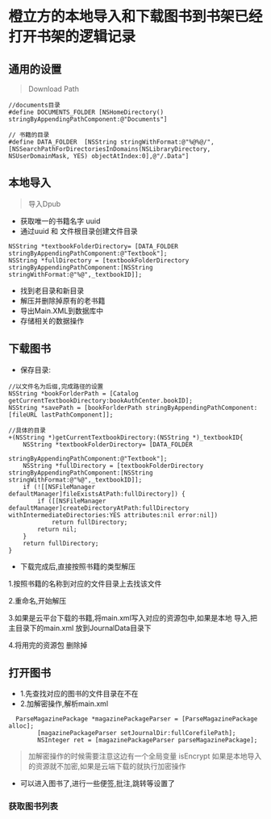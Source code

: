 # 橙立方的本地导入和下载图书到书架已经打开书架的逻辑记录

## 通用的设置
> Download Path 

```objc
//documents目录
#define DOCUMENTS_FOLDER [NSHomeDirectory() stringByAppendingPathComponent:@"Documents"]
```

```objc
// 书籍的目录
#define DATA_FOLDER  [NSString stringWithFormat:@"%@%@/", [NSSearchPathForDirectoriesInDomains(NSLibraryDirectory, NSUserDomainMask, YES) objectAtIndex:0],@"/.Data"]
```



## 本地导入
> 导入Dpub

* 获取唯一的书籍名字 uuid 
* 通过uuid 和 文件根目录创建文件目录

```objc
NSString *textbookFolderDirectory= [DATA_FOLDER stringByAppendingPathComponent:@"Textbook"];
NSString *fullDirectory = [textbookFolderDirectory stringByAppendingPathComponent:[NSString stringWithFormat:@"%@",_textbookID]];
```

* 找到老目录和新目录 
* 解压并删除掉原有的老书籍
* 导出Main.XML到数据库中
* 存储相关的数据操作

## 下载图书

* 保存目录: 

```objc
//以文件名为后缀,完成路径的设置
NSString *bookForlderPath = [Catalog getCurrentTextbookDirectory:bookAuthCenter.bookID];
NSString *savePath = [bookForlderPath stringByAppendingPathComponent:[fileURL lastPathComponent]];
```

```objc  
//具体的目录
+(NSString *)getCurrentTextbookDirectory:(NSString *)_textbookID{
    NSString *textbookFolderDirectory= [DATA_FOLDER
                                        stringByAppendingPathComponent:@"Textbook"];
    NSString *fullDirectory = [textbookFolderDirectory stringByAppendingPathComponent:[NSString stringWithFormat:@"%@",_textbookID]];
    if (![[NSFileManager defaultManager]fileExistsAtPath:fullDirectory]) {
        if ([[NSFileManager defaultManager]createDirectoryAtPath:fullDirectory withIntermediateDirectories:YES attributes:nil error:nil])
            return fullDirectory;
        return nil;
    }
    return fullDirectory;
}
```

* 下载完成后,直接按照书籍的类型解压

1.按照书籍的名称到对应的文件目录上去找该文件

2.重命名,开始解压

3.如果是云平台下载的书籍,将main.xml写入对应的资源包中,如果是本地             导入,把主目录下的main.xml 放到JournalData目录下

4.将用完的资源包 删除掉

## 打开图书
* 1.先查找对应的图书的文件目录在不在
* 2.加解密操作,解析main.xml

```objc
  ParseMagazinePackage *magazinePackageParser = [ParseMagazinePackage alloc];
        [magazinePackageParser setJournalDir:fullCorefilePath];
        NSInteger ret = [magazinePackageParser parseMagazinePackage];
```
> 加解密操作的时候需要注意这边有一个全局变量 isEncrypt
> 如果是本地导入的资源就不加密,如果是云端下载的就执行加密操作

* 可以进入图书了,进行一些便签,批注,跳转等设置了


### 获取图书列表

